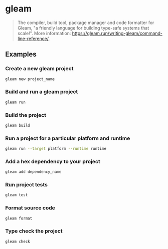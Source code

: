 # gleam

> The compiler, build tool, package manager and code formatter for Gleam, "a friendly language for building type-safe systems that scale!". More information: <https://gleam.run/writing-gleam/command-line-reference/>.

## Examples

### Create a new gleam project

```bash
gleam new project_name
```

### Build and run a gleam project

```bash
gleam run
```

### Build the project

```bash
gleam build
```

### Run a project for a particular platform and runtime

```bash
gleam run --target platform --runtime runtime
```

### Add a hex dependency to your project

```bash
gleam add dependency_name
```

### Run project tests

```bash
gleam test
```

### Format source code

```bash
gleam format
```

### Type check the project

```bash
gleam check
```

